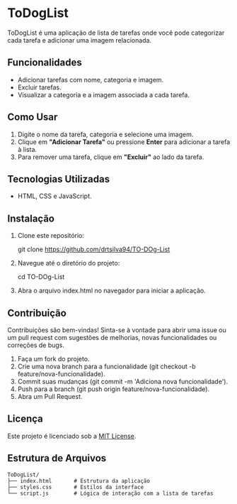 # ToDogList

ToDogList é uma aplicação de lista de tarefas onde você pode categorizar cada tarefa e adicionar uma imagem relacionada.

## Funcionalidades

- Adicionar tarefas com nome, categoria e imagem.
- Excluir tarefas.
- Visualizar a categoria e a imagem associada a cada tarefa.

## Como Usar

1. Digite o nome da tarefa, categoria e selecione uma imagem.
2. Clique em **"Adicionar Tarefa"** ou pressione **Enter** para adicionar a tarefa à lista.
3. Para remover uma tarefa, clique em **"Excluir"** ao lado da tarefa.

## Tecnologias Utilizadas

- HTML, CSS e JavaScript.

## Instalação

1. Clone este repositório:

   git clone https://github.com/drtsilva94/TO-DOg-List

2. Navegue até o diretório do projeto:

   cd TO-DOg-List

3. Abra o arquivo index.html no navegador para iniciar a aplicação.

## Contribuição

Contribuições são bem-vindas! Sinta-se à vontade para abrir uma issue ou um pull request com sugestões de melhorias, novas funcionalidades ou correções de bugs.

1. Faça um fork do projeto.
2. Crie uma nova branch para a funcionalidade (git checkout -b feature/nova-funcionalidade).
3. Commit suas mudanças (git commit -m 'Adiciona nova funcionalidade').
4. Push para a branch (git push origin feature/nova-funcionalidade).
5. Abra um Pull Request.

## Licença

Este projeto é licenciado sob a [MIT License](LICENSE).

## Estrutura de Arquivos

```plaintext
ToDogList/
├── index.html       # Estrutura da aplicação
├── styles.css       # Estilos da interface
└── script.js        # Lógica de interação com a lista de tarefas
